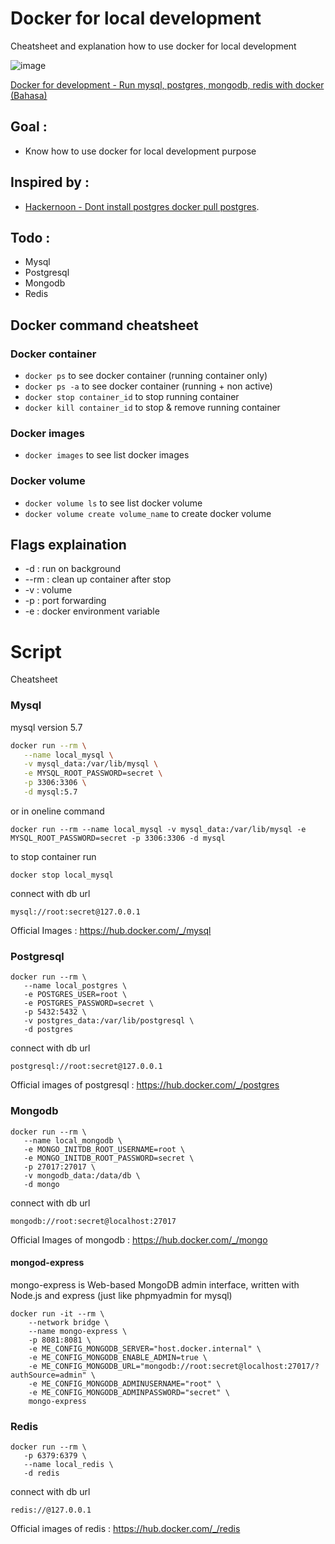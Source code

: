 # Docker for local development
Cheatsheet and explanation how to use docker for local development

![image](https://user-images.githubusercontent.com/5858756/72198236-2c6a7a80-345d-11ea-8708-7f460f718478.png)

[Docker for development - Run mysql, postgres, mongodb, redis with docker (Bahasa)](https://www.youtube.com/watch?v=yP4OHzpKjAU)

## Goal :
- Know how to use docker for local development purpose

## Inspired by : 
- [Hackernoon - Dont install postgres docker pull postgres](https://hackernoon.com/dont-install-postgres-docker-pull-postgres-bee20e200198).

## Todo : 
- Mysql
- Postgresql
- Mongodb
- Redis

## Docker command cheatsheet 

### Docker container
- ```docker ps```
	to see docker container (running container only)
- ```docker ps -a```
	to see docker container (running + non active)
- ```docker stop container_id```
  to stop running container
- ```docker kill container_id```
  to stop & remove running container


### Docker images
- ```docker images```
	to see list docker images

### Docker volume
- ```docker volume ls```
   to see list docker volume
- ```docker volume create volume_name```
   to create docker volume
   

## Flags explaination
-   -d : run on background
- --rm : clean up container after stop
-   -v : volume
-   -p : port forwarding
-   -e : docker environment variable

# Script
Cheatsheet
### Mysql 
mysql version 5.7
```bash
docker run --rm \
   --name local_mysql \
   -v mysql_data:/var/lib/mysql \
   -e MYSQL_ROOT_PASSWORD=secret \
   -p 3306:3306 \
   -d mysql:5.7
```

or in oneline command
```
docker run --rm --name local_mysql -v mysql_data:/var/lib/mysql -e MYSQL_ROOT_PASSWORD=secret -p 3306:3306 -d mysql
```

to stop container run
```
docker stop local_mysql
```

connect with db url
```
mysql://root:secret@127.0.0.1
```

Official Images : https://hub.docker.com/_/mysql

### Postgresql
```
docker run --rm \
   --name local_postgres \
   -e POSTGRES_USER=root \
   -e POSTGRES_PASSWORD=secret \
   -p 5432:5432 \
   -v postgres_data:/var/lib/postgresql \
   -d postgres
```

connect with db url
```
postgresql://root:secret@127.0.0.1
```
Official images of postgresql : https://hub.docker.com/_/postgres

### Mongodb
```
docker run --rm \
   --name local_mongodb \
   -e MONGO_INITDB_ROOT_USERNAME=root \
   -e MONGO_INITDB_ROOT_PASSWORD=secret \
   -p 27017:27017 \
   -v mongodb_data:/data/db \
   -d mongo
```
connect with db url
```
mongodb://root:secret@localhost:27017
```
Official Images of mongodb : https://hub.docker.com/_/mongo

#### mongod-express
mongo-express is Web-based MongoDB admin interface, written with Node.js and express (just like phpmyadmin for mysql)

```
docker run -it --rm \
    --network bridge \
    --name mongo-express \
    -p 8081:8081 \
    -e ME_CONFIG_MONGODB_SERVER="host.docker.internal" \
    -e ME_CONFIG_MONGODB_ENABLE_ADMIN=true \
    -e ME_CONFIG_MONGODB_URL="mongodb://root:secret@localhost:27017/?authSource=admin" \
    -e ME_CONFIG_MONGODB_ADMINUSERNAME="root" \
    -e ME_CONFIG_MONGODB_ADMINPASSWORD="secret" \
    mongo-express
```

### Redis
```
docker run --rm \
   -p 6379:6379 \
   --name local_redis \
   -d redis
```
connect with db url 
```
redis://@127.0.0.1
```
Official images of  redis : https://hub.docker.com/_/redis


